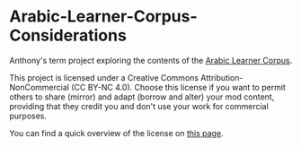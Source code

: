# Arabic-Learner-Corpus-Considerations
Anthony's term project exploring the contents of the [Arabic Learner Corpus](https://www.arabiclearnercorpus.com/).

This project is licensed under a Creative Commons Attribution-NonCommercial (CC BY-NC 4.0).
Choose this license if you want to permit others to share (mirror) and adapt (borrow and alter)
your mod content, providing that they credit you and don't use your work for commercial purposes.

You can find a quick overview of the license on [this page](https://creativecommons.org/licenses/by-nc/4.0/).
